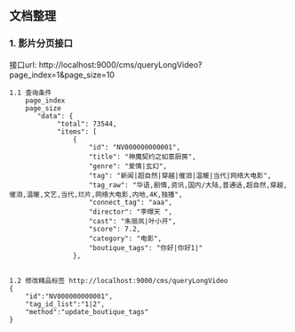 ## 文档整理

### 1. 影片分页接口
   接口url:
   http://localhost:9000/cms/queryLongVideo?page_index=1&page_size=10

    1.1 查询条件
        page_index 
        page_size 
           "data": {
                "total": 73544,
                "items": [
                    {
                        "id": "NV000000000001",
                        "title": "神魔契约之如意厨房",
                        "genre": "爱情|玄幻",
                        "tag": "新闻|超自然|穿越|催泪|温暖|当代|网络大电影",
                        "tag_raw": "华语,剧情,资讯,国内/大陆,普通话,超自然,穿越,催泪,温暖,文艺,当代,烂片,网络大电影,内地,4K,独播",
                        "connect_tag": "aaa",
                        "director": "李暻天 ",
                        "cast": "朱丽岚|叶小开",
                        "score": 7.2,
                        "category": "电影",
                        "boutique_tags": "你好|你好1|"
                    },
            
    
    1.2 修改精品标签 http://localhost:9000/cms/queryLongVideo
    {
        "id":"NV000000000001",
        "tag_id_list":"1|2",
        "method":"update_boutique_tags"
    }
